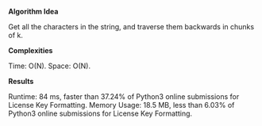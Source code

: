 **Algorithm Idea**

Get all the characters in the string, 
and traverse them backwards in chunks 
of k. 

**Complexities**

Time: O(N).
Space: O(N).

**Results**

Runtime: 84 ms, faster than 37.24% of Python3 online submissions for License Key Formatting.
Memory Usage: 18.5 MB, less than 6.03% of Python3 online submissions for License Key Formatting.
